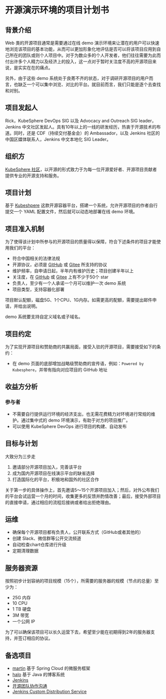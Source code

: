 # 开源演示环境的项目计划书

## 背景介绍

Web 类的开源项目通常是需要通过在线 demo 演示环境来让潜在的用户可以快速地浏览该项目的基本功能，从而可以更加形象化地评估是否可以将该项目应用到自己所在的团队或则个人项目中。对于为数众多的个人开发者，他们往往需要为此而付出许多个人精力以及经济上的投入，这一点对于暂时关注度不高的开源项目来说，是实实在在的痛点。

另外，由于这些 demo 系统处于良莠不齐的状态，对于调研开源项目的用户而言，也缺乏一个可以集中浏览、对比的平台。就目前而言，我们只能是逐个去查找和对别。

## 项目发起人

Rick，KubeSphere DevOps SIG 以及 Advocacy and Outreach SIG leader，Jenkins 中文社区发起人。具有10年以上的一线的研发经历，热衷于开源技术的布道。同时，还是 CDF（持续交付基金会）的 Ambassador，以及 Jenkins 社区的中国区媒体联系人，Jenkins 中文本地化 SIG Leader。

## 组织方

[KubeSphere 社区](https://github.com/kubesphere/)，以开源的形式致力于为每一位开源爱好者、开源项目贡献者提供专业的开源支持和服务。

## 项目计划

基于 [Kubeshpere](https://kubesphere.io/) 这款开源容器平台，搭建一个系统，允许开源项目的作者自行提交一个 YAML 配置文件，然后就可以动态地部署在线 demo 环境。

## 项目准入机制

为了使得该计划中所参与的开源项目的质量得以保障，符合下述条件的项目才能使用我们的平台：

* 符合中国相关的法律法规
* 开源协议，必须是 [GitHub](https://github.com/) 或 [Gitee](https://gitee.com/) 所支持的协议
* 维护频率，自申请日起，半年内有维护历史；项目创建半年以上
* 关注度，在 [GitHub](https://github.com/) 或 [Gitee](https://gitee.com/) 上有不少于50个 star
* 负责人，至少有一个人承诺一个月可以维护一次 demo 系统
* 项目类型，支持容器化部署

项目默认配额，磁盘5G、1个CPU、1G内存。如需更高的配额，需要提出邮件申请，并给出说明。

demo 系统要支持自定义域名或子域名。

## 项目约定

为了实现开源项目和赞助商的共赢局面，接受入驻的开源项目，需要接受如下的条约：

* 在 demo 页面的底部增加战略级赞助商的宣传语，例如：`Powered by Kubesphere`，并带有指向对应项目的 GitHub 地址

## 收益方分析

### 参与者

* 不需要自行提供运行环境的经济支出，也无需花费精力对环境进行常规的维护。通过集中式的 demo 环境演示，有助于对方的项目推广。
* 可以使用 KubeSphere DevOps 进行项目的构建、自动发布

## 目标与计划

大致分为三步走
1. 邀请部分开源项目加入，完善该平台
2. 成为国内开源项目在线演示平台的缺省选择
3. 打造国际化的平台，积极地和国外的社区合作

关于第一步的具体操作上，首先邀请5～15个开源项目加入；然后，对外公布我们的平台会试运营一个月的时间，收集更多的反馈并酌情改善；最后，接受外部项目的直接申请，通过相应的流程后接纳或者给出拒绝理由。

## 运维

* 确保每个开源项目都有负责人，公开联系方式（GitHub或者其他的）
* 创建 Slack、微信群等公开交流频道
* 自动检查chart仓库进行升级
* 定期清理数据

## 服务器资源

按照初步计划容纳的项目规模（15个），所需要的服务器的规模（节点的总量）至少为：

* 25G 内存
* 10 CPU
* 1 TB 硬盘
* 3M 带宽
* 一个公网 IP

为了可以确保该项目可以长久运营下去，希望至少能在初期得到2年的服务器支持，并签订相应的协议。

## 备选项目

* [martin](https://gitee.com/MARTIN-88/martin) 基于 Spring Cloud 的微服务框架
* [halo](https://github.com/halo-dev/halo) 基于 Java 的博客系统
* [Jenkins](https://github.com/jenkinsci/jenkins)
* [开源团队协作沟通](https://gitee.com/xiweicheng/tms)
* [Jenkins Custom Distribution Service](https://github.com/jenkinsci/custom-distribution-service/)
